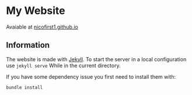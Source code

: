 # My Website
Avaiable at [nicofirst1.github.io](https://nicofirst1.github.io/)


## Information
The website is made with [Jekyll](https://jekyllrb.com/). To start the server in a local configuration use 
`jekyll serve`
While in the current directory.

If you have some dependency issue you first need to install them with:
```
bundle install 
```